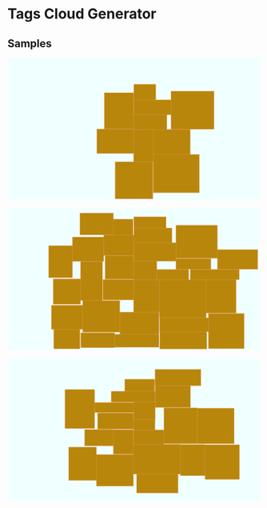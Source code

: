 # Tags Cloud Generator
## Samples

![sample1](https://github.com/AxelUser/tdd/blob/master/TagsCloudSamples/a879284297d242098563603ef413e045.png)

![sample2](https://github.com/AxelUser/tdd/blob/master/TagsCloudSamples/b4b919f1f6464ebfb9c483da0ff2f494.png)

![sample3](https://github.com/AxelUser/tdd/blob/master/TagsCloudSamples/ecedd0db70cf452a87fbe1e5da6cad4f.png)